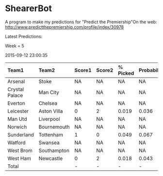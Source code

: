 # ShearerBot
A program to make my predictions for "Predict the Premiership"On the web: http://www.predictthepremiership.com/profile/index/30978

Latest Predictions:

Week = 5

2015-09-12 23:00:35
<sub>


|Team1          |Team2       |Score1 |Score2 |% Picked |Probability |Expected |SD    |n    |
|:--------------|:-----------|:------|:------|:--------|:-----------|:--------|:-----|:----|
|Arsenal        |Stoke       |NA     |NA     |NA       |NA          |NA       |NA    |NA   |
|Crystal Palace |Man City    |NA     |NA     |NA       |NA          |NA       |NA    |NA   |
|Everton        |Chelsea     |NA     |NA     |NA       |NA          |NA       |NA    |NA   |
|Leicester      |Aston Villa |0      |2      |0.019    |0.036       |0.819    |1.67  |4573 |
|Man Utd        |Liverpool   |NA     |NA     |NA       |NA          |NA       |NA    |NA   |
|Norwich        |Bournemouth |NA     |NA     |NA       |NA          |NA       |NA    |NA   |
|Sunderland     |Tottenham   |1      |0      |0.049    |0.067       |0.966    |1.96  |4572 |
|Watford        |Swansea     |NA     |NA     |NA       |NA          |NA       |NA    |NA   |
|West Brom      |Southampton |NA     |NA     |NA       |NA          |NA       |NA    |NA   |
|West Ham       |Newcastle   |0      |2      |0.018    |0.043       |1.025    |1.796 |4565 |
|Total          |            |-      |-      |-        |-           |NA       |NA    |NA   |

</sub>